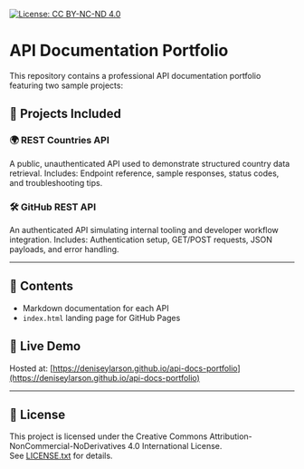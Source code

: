 [![License: CC BY-NC-ND 4.0](https://img.shields.io/badge/License-CC%20BY--NC--ND%204.0-lightgrey.svg)](https://creativecommons.org/licenses/by-nc-nd/4.0/)

# API Documentation Portfolio

This repository contains a professional API documentation portfolio featuring two sample projects:

## 📘 Projects Included

### 🌍 REST Countries API
A public, unauthenticated API used to demonstrate structured country data retrieval.
Includes: Endpoint reference, sample responses, status codes, and troubleshooting tips.

### 🛠 GitHub REST API
An authenticated API simulating internal tooling and developer workflow integration.
Includes: Authentication setup, GET/POST requests, JSON payloads, and error handling.

---

## 📂 Contents
- Markdown documentation for each API
- `index.html` landing page for GitHub Pages

## 📄 Live Demo
Hosted at: [https://deniseylarson.github.io/api-docs-portfolio](https://deniseylarson.github.io/api-docs-portfolio)

---

## 📝 License
This project is licensed under the Creative Commons Attribution-NonCommercial-NoDerivatives 4.0 International License.  
See [LICENSE.txt](LICENSE.txt) for details.
